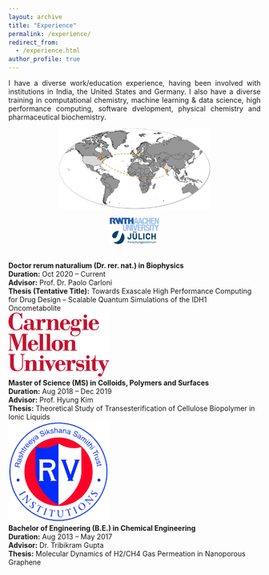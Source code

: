 ```yaml
---
layout: archive
title: "Experience"
permalink: /experience/
redirect_from: 
  - /experience.html
author_profile: true
---
```


<div style="text-align: justify">
I have a diverse work/education experience, having been involved with institutions in India, the United States and Germany. I also have a diverse training in computational chemistry, machine learning & data science, high performance computing, software dvelopment, physical chemistry and pharmaceutical biochemistry.
</div>
  
<p align="center">
<img src="../images/Experience.jpg"  width="60%" height="40%">
</p>

<p align="center">
<img style="float: center;" src="../images/rwth_fzj.png"  width="20%" height="10%"/>
</p>
<br>
<div style="text-align: left"> <b> Doctor rerum naturalium (Dr. rer. nat.) in Biophysics </b>
  <br>
  <b>Duration:</b> Oct 2020 – Current
  <br>
  <b>Advisor:</b> Prof. Dr. Paolo Carloni
  <br>
  <b> Thesis (Tentative Title):</b> Towards Exascale High Performance Computing for Drug Design – Scalable Quantum Simulations of the IDH1 Oncometabolite
</div>

<img style="float: center;" src="../images/cmu.png"  width="40%" height="20%"/>  
<br>
<div style="text-align: left"> <b> Master of Science (MS) in Colloids, Polymers and Surfaces </b>
  <br>
  <b>Duration:</b> Aug 2018 – Dec 2019
  <br>
  <b>Advisor:</b> Prof. Hyung Kim
  <br>
  <b> Thesis:</b> Theoretical Study of Transesterification of Cellulose Biopolymer in Ionic Liquids
</div>

<img style="float: center;" src="../images/rv.png"  width="40%" height="20%"/>
<br>
<div style="text-align: left"> <b> Bachelor of Engineering (B.E.) in Chemical Engineering </b>
    <br>
  <b>Duration:</b> Aug 2013 – May 2017
  <br>
  <b>Advisor:</b> Dr. Tribikram Gupta
  <br>
  <b> Thesis:</b> Molecular Dynamics of H2/CH4 Gas Permeation in Nanoporous Graphene
</div>
